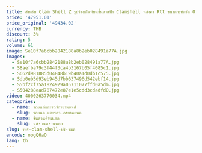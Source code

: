 ```yaml
---
title: สําหรับ Clam Shell Z รูปร่างเต็นท์บนชั้นดาดฟ้า Clamshell หลังคา Rtt ขนาดกะทัดรัด Off-road 4 คนเต็นท์บนหลังคาคู่
price: '47951.01'
price_original: '49434.02'
currency: THB
discount: 3%
rating: 5
volume: 61
image: Se10f7a6cbb2842188a8b2eb028491a77A.jpg
images:
  - Se10f7a6cbb2842188a8b2eb028491a77A.jpg
  - S8aefba79c3f44f3ca4b3167b05f4085c1.jpg
  - S662d981885d04848b19b40a1d0db1c575.jpg
  - Sdb0eb5d93eb945d7bb637496d542ebf14.jpg
  - S5bf2cf75a1824929a05711077ffd0a5dm.jpg
  - S504288ead787472e87e1e5cdd3cdadfdO.jpg
video: 4000263770034.mp4
categories:
  - name: รถยนต์และรถจักรยานยนต์
    slug: รถยนต-และรถจ-กรยานยนต
  - name: ชิ้นส่วนด้านนอก
    slug: นส-วนด-านนอก
slug: าหร-clam-shell-ปร-างเต
encode: oogQ6aO
lang: th
---
```

  